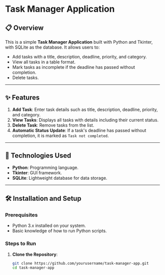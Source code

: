 # Task Manager Application

## 📋 Overview
This is a simple **Task Manager Application** built with Python and Tkinter, with SQLite as the database. It allows users to:
- Add tasks with a title, description, deadline, priority, and category.
- View all tasks in a table format.
- Mark tasks as incomplete if the deadline has passed without completion.
- Delete tasks.

---

## ✨ Features
1. **Add Task**: Enter task details such as title, description, deadline, priority, and category.
2. **View Tasks**: Displays all tasks with details including their current status.
3. **Delete Task**: Remove tasks from the list.
4. **Automatic Status Update**: If a task's deadline has passed without completion, it is marked as `Task not completed`.

---

## 🔧 Technologies Used
- **Python**: Programming language.
- **Tkinter**: GUI framework.
- **SQLite**: Lightweight database for data storage.

---

## 🛠️ Installation and Setup

### Prerequisites
- Python 3.x installed on your system.
- Basic knowledge of how to run Python scripts.

### Steps to Run
1. **Clone the Repository**:
   ```bash
   git clone https://github.com/yourusername/task-manager-app.git
   cd task-manager-app

